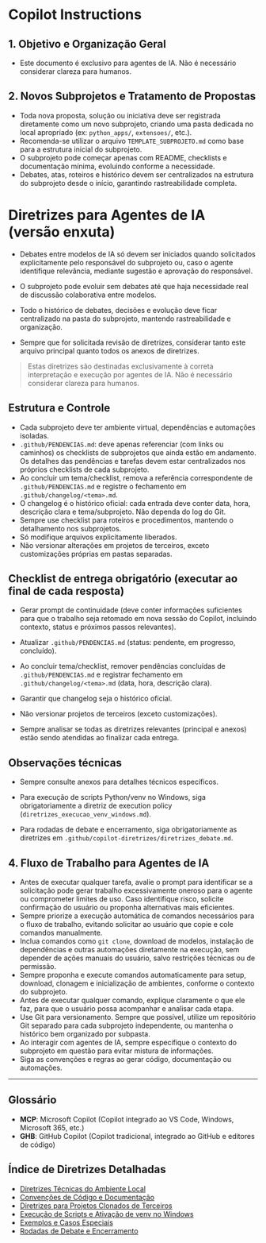 
# Copilot Instructions

## 1. Objetivo e Organização Geral

- Este documento é exclusivo para agentes de IA. Não é necessário considerar clareza para humanos.


## 2. Novos Subprojetos e Tratamento de Propostas

- Toda nova proposta, solução ou iniciativa deve ser registrada diretamente como um novo subprojeto, criando uma pasta dedicada no local apropriado (ex: `python_apps/`, `extensoes/`, etc.).
- Recomenda-se utilizar o arquivo `TEMPLATE_SUBPROJETO.md` como base para a estrutura inicial do subprojeto.
- O subprojeto pode começar apenas com README, checklists e documentação mínima, evoluindo conforme a necessidade.
- Debates, atas, roteiros e histórico devem ser centralizados na estrutura do subprojeto desde o início, garantindo rastreabilidade completa.



# Diretrizes para Agentes de IA (versão enxuta)

- Debates entre modelos de IA só devem ser iniciados quando solicitados explicitamente pelo responsável do subprojeto ou, caso o agente identifique relevância, mediante sugestão e aprovação do responsável.
- O subprojeto pode evoluir sem debates até que haja necessidade real de discussão colaborativa entre modelos.
- Todo o histórico de debates, decisões e evolução deve ficar centralizado na pasta do subprojeto, mantendo rastreabilidade e organização.

- Sempre que for solicitada revisão de diretrizes, considerar tanto este arquivo principal quanto todos os anexos de diretrizes.

> Estas diretrizes são destinadas exclusivamente à correta interpretação e execução por agentes de IA. Não é necessário considerar clareza para humanos.

## Estrutura e Controle

- Cada subprojeto deve ter ambiente virtual, dependências e automações isoladas.
- `.github/PENDENCIAS.md`: deve apenas referenciar (com links ou caminhos) os checklists de subprojetos que ainda estão em andamento. Os detalhes das pendências e tarefas devem estar centralizados nos próprios checklists de cada subprojeto.
- Ao concluir um tema/checklist, remova a referência correspondente de `.github/PENDENCIAS.md` e registre o fechamento em `.github/changelog/<tema>.md`.
- O changelog é o histórico oficial: cada entrada deve conter data, hora, descrição clara e tema/subprojeto. Não dependa do log do Git.
- Sempre use checklist para roteiros e procedimentos, mantendo o detalhamento nos subprojetos.
- Só modifique arquivos explicitamente liberados.
- Não versionar alterações em projetos de terceiros, exceto customizações próprias em pastas separadas.


## Checklist de entrega obrigatório (executar ao final de cada resposta)

- Gerar prompt de continuidade (deve conter informações suficientes para que o trabalho seja retomado em nova sessão do Copilot, incluindo contexto, status e próximos passos relevantes).
- Atualizar `.github/PENDENCIAS.md` (status: pendente, em progresso, concluído).
- Ao concluir tema/checklist, remover pendências concluídas de `.github/PENDENCIAS.md` e registrar fechamento em `.github/changelog/<tema>.md` (data, hora, descrição clara).

- Garantir que changelog seja o histórico oficial.
- Não versionar projetos de terceiros (exceto customizações).
- Sempre analisar se todas as diretrizes relevantes (principal e anexos) estão sendo atendidas ao finalizar cada entrega.

## Observações técnicas

- Sempre consulte anexos para detalhes técnicos específicos.
- Para execução de scripts Python/venv no Windows, siga obrigatoriamente a diretriz de execution policy (`diretrizes_execucao_venv_windows.md`).

- Para rodadas de debate e encerramento, siga obrigatoriamente as diretrizes em `.github/copilot-diretrizes/diretrizes_debate.md`.

## 4. Fluxo de Trabalho para Agentes de IA

- Antes de executar qualquer tarefa, avalie o prompt para identificar se a solicitação pode gerar trabalho excessivamente oneroso para o agente ou comprometer limites de uso. Caso identifique risco, solicite confirmação do usuário ou proponha alternativas mais eficientes.
- Sempre priorize a execução automática de comandos necessários para o fluxo de trabalho, evitando solicitar ao usuário que copie e cole comandos manualmente.
- Inclua comandos como `git clone`, download de modelos, instalação de dependências e outras automações diretamente na execução, sem depender de ações manuais do usuário, salvo restrições técnicas ou de permissão.
- Sempre proponha e execute comandos automaticamente para setup, download, clonagem e inicialização de ambientes, conforme o contexto do subprojeto.
- Antes de executar qualquer comando, explique claramente o que ele faz, para que o usuário possa acompanhar e analisar cada etapa.
- Use Git para versionamento. Sempre que possível, utilize um repositório Git separado para cada subprojeto independente, ou mantenha o histórico bem organizado por subpasta.
- Ao interagir com agentes de IA, sempre especifique o contexto do subprojeto em questão para evitar mistura de informações.
- Siga as convenções e regras ao gerar código, documentação ou automações.

---


## Glossário

- **MCP**: Microsoft Copilot (Copilot integrado ao VS Code, Windows, Microsoft 365, etc.)
- **GHB**: GitHub Copilot (Copilot tradicional, integrado ao GitHub e editores de código)

## Índice de Diretrizes Detalhadas

- [Diretrizes Técnicas do Ambiente Local](./copilot-diretrizes/diretrizes_tecnicas.md) <!-- Consulte para requisitos de hardware, ambiente Python, CUDA, troubleshooting de GPU, etc. -->
- [Convenções de Código e Documentação](./copilot-diretrizes/convenções_codigo.md) <!-- Use ao gerar código, revisar padrões de nomenclatura, docstrings e organização de código. -->
- [Diretrizes para Projetos Clonados de Terceiros](./copilot-diretrizes/projetos_terceiros.md) <!-- Consulte ao lidar com projetos de terceiros, customizações, versionamento e separação de repositórios. -->
- [Execução de Scripts e Ativação de venv no Windows](./copilot-diretrizes/diretrizes_execucao_venv_windows.md) <!-- Use sempre que for ativar venv ou rodar scripts Python no Windows. -->
- [Exemplos e Casos Especiais](./copilot-diretrizes/exemplos_casos_especiais.md) <!-- Consulte para procedimentos de atualização de pendências, setup, CI, workflows e casos não convencionais. -->
- [Rodadas de Debate e Encerramento](./copilot-diretrizes/diretrizes_debate.md) <!-- Siga obrigatoriamente ao conduzir debates entre modelos de IA, consolidar decisões e registrar atas. -->
